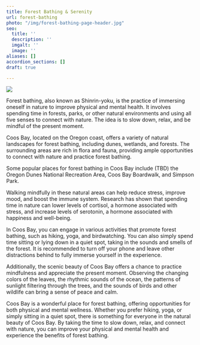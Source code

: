 ```yaml
---
title: Forest Bathing & Serenity
url: forest-bathing
photo: "/img/forest-bathing-page-header.jpg"
seo:
  title: ''
  description: ''
  imgalt: ''
  image: ''
aliases: []
accordion_sections: []
draft: true

---
```

![](/img/forest-bathing-header-695x322.jpg)

Forest bathing, also known as Shinrin-yoku, is the practice of immersing oneself in nature to improve physical and mental health. It involves spending time in forests, parks, or other natural environments and using all five senses to connect with nature. The idea is to slow down, relax, and be mindful of the present moment.

Coos Bay, located on the Oregon coast, offers a variety of natural landscapes for forest bathing, including dunes, wetlands, and forests. The surrounding areas are rich in flora and fauna, providing ample opportunities to connect with nature and practice forest bathing. 

Some popular places for forest bathing in Coos Bay include (TBD) the Oregon Dunes National Recreation Area, Coos Bay Boardwalk, and Simpson Park.

Walking mindfully in these natural areas can help reduce stress, improve mood, and boost the immune system. Research has shown that spending time in nature can lower levels of cortisol, a hormone associated with stress, and increase levels of serotonin, a hormone associated with happiness and well-being.

In Coos Bay, you can engage in various activities that promote forest bathing, such as hiking, yoga, and birdwatching. You can also simply spend time sitting or lying down in a quiet spot, taking in the sounds and smells of the forest. It is recommended to turn off your phone and leave other distractions behind to fully immerse yourself in the experience.

Additionally, the scenic beauty of Coos Bay offers a chance to practice mindfulness and appreciate the present moment. Observing the changing colors of the leaves, the rhythmic sounds of the ocean,  the patterns of sunlight filtering through the trees, and the sounds of birds and other wildlife can bring a sense of peace and calm.

Coos Bay is a wonderful place for forest bathing, offering opportunities for both physical and mental wellness. Whether you prefer hiking, yoga, or simply sitting in a quiet spot, there is something for everyone in the natural beauty of Coos Bay. By taking the time to slow down, relax, and connect with nature, you can improve your physical and mental health and experience the benefits of forest bathing.